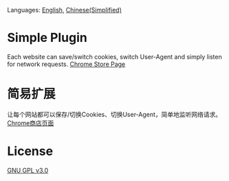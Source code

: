 Languages: [English](#simple-plugin), [Chinese(Simplified)](#简易扩展)

# Simple Plugin
Each website can save/switch cookies, switch User-Agent and simply listen for network requests.
[Chrome Store Page](https://chrome.google.com/webstore/detail/ofhbnimjijmnaigdfhhmhegnlmcbilba)




# 简易扩展
让每个网站都可以保存/切换Cookies、切换User-Agent，简单地监听网络请求。
[Chrome商店页面](https://chrome.google.com/webstore/detail/ofhbnimjijmnaigdfhhmhegnlmcbilba)



# License
[GNU GPL v3.0](https://www.gnu.org/licenses/gpl-3.0.html)